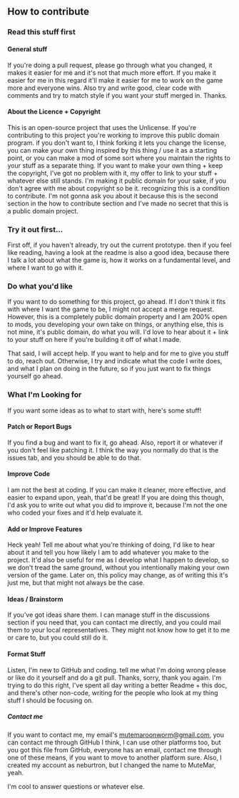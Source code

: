 ## How to contribute


### Read this stuff first

#### General stuff

If you're doing a pull request, please go through what you changed, it makes it easier for me and it's not that much more effort. If you make it easier for me in this regard it'll make it easier for me to work on the game more and everyone wins. Also try and write good, clear code with comments and try to match style if you want your stuff merged in. Thanks.

#### About the Licence + Copyright
This is an open-source project that uses the Unlicense. If you're contributing to this project you're working to improve this public domain program. if you don't want to, I think forking it lets you change the license, you can make your own thing inspired by this thing / use it as a starting point, or you can make a mod of some sort where you maintain the rights to your stuff as a separate thing. If you want to make your own thing + keep the copyright, I've got no problem with it, my offer to link to your stuff + whatever else still stands. I'm making it public domain for your sake, if you don't agree with me about copyright so be it. recognizing this is a condition to contribute. I'm not gonna ask you about it because this is the second section in the how to contribute section and I've made no secret that this is a public domain project.



### Try it out first...
First off, if you haven't already, try out the current prototype. then if you feel like reading, having a look at the readme is also a good idea, because there I talk a lot about what the game is, how it works on a fundamental level, and where I want to go with it.


### Do what you'd like
If you want to do something for this project, go ahead. If I don't think it fits with where I want the game to be, I might not accept a merge request. However, this is a completely public domain property and I am 200% open to mods, you developing your own take on things, or anything else, this is not mine, it's public domain, do what you will. I'd love to hear about it + link to your stuff on here if you're building it off of what I made. 

That said, I will accept help. If you want to help and for me to give you stuff to do, reach out. Otherwise, I try and indicate what the code I write does, and what I plan on doing in the future, so if you just want to fix things yourself go ahead.


### What I'm Looking for

If you want some ideas as to what to start with, here's some stuff!

#### Patch or Report Bugs

If you find a bug and want to fix it, go ahead. Also, report it or whatever if you don't feel like patching it. I think the way you normally do that is the issues tab, and you should be able to do that.

#### Improve Code

I am not the best at coding. If you can make it cleaner, more effective, and easier to expand upon, yeah, that'd be great! If you are doing this though, I'd ask you to write out what you did to improve it, because I'm not the one who coded your fixes and it'd help evaluate it.

#### Add or Improve Features

Heck yeah! Tell me about what you're thinking of doing, I'd like to hear about it and tell you how likely I am to add whatever you make to the project. It'd also be useful for me as I develop what I happen to develop, so we don't tread the same ground, without you intentionally making your own version of the game. Later on, this policy may change, as of writing this it's just me, but that might not always be the case.

#### Ideas / Brainstorm

If you've got ideas share them. I can manage stuff in the discussions section if you need that, you can contact me directly, and you could mail them to your local representatives. They might not know how to get it to me or care to, but you could still do it.

#### Format Stuff

Listen, I'm new to GitHub and coding. tell me what I'm doing wrong please or like do it yourself and do a git pull. Thanks, sorry, thank you again. I'm trying to do this right, I've spent all day writing a better Readme + this doc, and there's other non-code, writing for the people who look at my thing stuff I should be focusing on.

##### Contact me

If you want to contact me, my email's mutemaroonworm@gmail.com, you can contact me through GitHub I think, I can use other platforms too, but you got this file from GitHub, everyone has an email, contact me through one of these means, if you want to move to another platform sure. Also, I created my account as neburtron, but I changed the name to MuteMar, yeah.

I'm cool to answer questions or whatever else. 